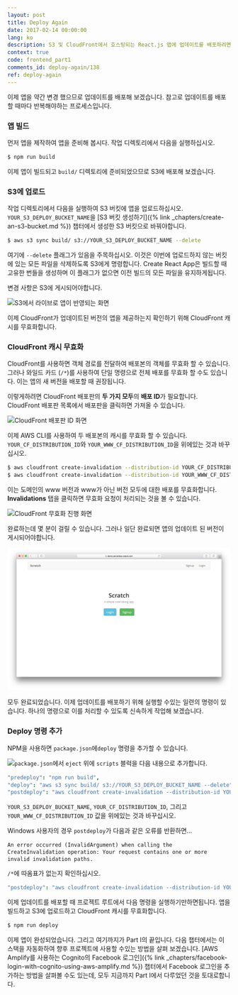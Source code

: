 ```yaml
---
layout: post
title: Deploy Again
date: 2017-02-14 00:00:00
lang: ko 
description: S3 및 CloudFront에서 호스팅되는 React.js 앱에 업데이트를 배포하려면 S3에 앱을 업로드하고 CloudFront 캐시를 무효화해야합니다. AWS CLI에서 “aws cloudfront create-invalidation” 명령을 사용하여 이 작업을 수행 할 수 있습니다. “npm run deploy”를 실행하여 이러한 단계를 자동화하려면 이 명령을 추가하여 package.json에 사전 배포, 배포 및 사후 배포를 수행합니다.
context: true
code: frontend_part1
comments_id: deploy-again/138
ref: deploy-again
---
```


이제 앱을 약간 변경 했으므로 업데이트를 배포해 보겠습니다. 참고로 업데이트를 배포 할 때마다 반복해야하는  프로세스입니다.

### 앱 빌드 

먼저 앱을 제작하여 앱을 준비해 봅시다. 작업 디렉토리에서 다음을 실행하십시오.

``` bash
$ npm run build
```

이제 앱이 빌드되고 `build/` 디렉토리에 준비되었으므로 S3에 배포해 보겠습니다.

### S3에 업로드

작업 디렉토리에서 다음을 실행하여 S3 버킷에 앱을 업로드하십시오. `YOUR_S3_DEPLOY_BUCKET_NAME`을 [S3 버킷 생성하기]({% link _chapters/create-an-s3-bucket.md %}) 챕터에서 생성한 S3 버킷으로 바꿔야합니다.

``` bash
$ aws s3 sync build/ s3://YOUR_S3_DEPLOY_BUCKET_NAME --delete
```

여기에 `--delete` 플래그가 있음을 주목하십시오. 이것은 이번에 업로드하지 않는 버킷에 있는 모든 파일을 삭제하도록 S3에게 명령합니다. Create React App은 빌드할 때 고유한 번들을 생성하며 이 플래그가 없으면 이전 빌드의 모든 파일을 유지하게됩니다.

변경 사항은 S3에 게시되어야합니다.

![S3에서 라이브로 앱이 반영되는 화면](/assets/app-updated-live-on-s3.png)

이제 CloudFront가 업데이트된 버전의 앱을 제공하는지 확인하기 위해 CloudFront 캐시를 무효화합니다.

### CloudFront 캐시 무효화

CloudFront를 사용하면 객체 경로를 전달하여 배포본의 객체를 무효화 할 수 있습니다. 그러나 와일드 카드 (`/*`)를 사용하여 단일 명령으로 전체 배포를 무효화 할 수도 있습니다. 이는 앱의 새 버전을 배포할 때 권장됩니다.

이렇게하려면 CloudFront 배포판의 **두 가지 모두**의 **배포 ID**가 필요합니다. CloudFront 배포판 목록에서 배포판을 클릭하면 가져올 수 있습니다.

![CloudFront 배포판 ID 화면](/assets/cloudfront-distribution-id.png)

이제 AWS CLI를 사용하여 두 배포본의 캐시를 무효화 할 수 있습니다. `YOUR_CF_DISTRIBUTION_ID`와 `YOUR_WWW_CF_DISTRIBUTION_ID`을 위에있는 것과 바꾸십시오.

``` bash
$ aws cloudfront create-invalidation --distribution-id YOUR_CF_DISTRIBUTION_ID --paths "/*"
$ aws cloudfront create-invalidation --distribution-id YOUR_WWW_CF_DISTRIBUTION_ID --paths "/*"
```

이는 도메인의 www 버전과 www가 아닌 버전 모두에 대한 배포를 무효화합니다. **Invalidations** 탭을 클릭하면 무효화 요청이 처리되는 것을 볼 수 있습니다.

![CloudFront 무효화 진행 화면](/assets/cloudfront-invalidation-in-progress.png)

완료하는데 몇 분이 걸릴 수 있습니다. 그러나 일단 완료되면 앱의 업데이트 된 버전이 게시되어야합니다.

![앱 업데이트 운영 반영 화면](/assets/app-update-live.png)

모두 완료되었습니다. 이제 업데이트를 배포하기 위해 실행할 수있는 일련의 명령이 있습니다. 하나의 명령으로 이를 처리할 수 있도록 신속하게 작업해 보겠습니다.

### Deploy 명령 추가

NPM을 사용하면 `package.json`에`deploy` 명령을 추가할 수 있습니다.

<img class="code-marker" src="/assets/s.png" />`package.json`에서 `eject` 위에 `scripts` 블럭을 다음 내용으로 추가합니다.

``` coffee
"predeploy": "npm run build",
"deploy": "aws s3 sync build/ s3://YOUR_S3_DEPLOY_BUCKET_NAME --delete",
"postdeploy": "aws cloudfront create-invalidation --distribution-id YOUR_CF_DISTRIBUTION_ID --paths '/*' && aws cloudfront create-invalidation --distribution-id YOUR_WWW_CF_DISTRIBUTION_ID --paths '/*'",
```

`YOUR_S3_DEPLOY_BUCKET_NAME`, `YOUR_CF_DISTRIBUTION_ID`, 그리고 `YOUR_WWW_CF_DISTRIBUTION_ID` 값을 위에있는 것과 바꾸십시오.

Windows 사용자의 경우 `postdeploy`가 다음과 같은 오류를 반환하면...

```
An error occurred (InvalidArgument) when calling the CreateInvalidation operation: Your request contains one or more invalid invalidation paths.
```

`/*`에 따옴표가 없는지 확인하십시오.

``` coffee
"postdeploy": "aws cloudfront create-invalidation --distribution-id YOUR_CF_DISTRIBUTION_ID --paths /* && aws cloudfront create-invalidation --distribution-id YOUR_WWW_CF_DISTRIBUTION_ID --paths /*",
```

이제 업데이트를 배포할 때 프로젝트 루트에서 다음 명령을 실행하기만하면됩니다. 앱을 빌드하고 S3에 업로드하고 CloudFront 캐시를 무효화합니다.

``` bash
$ npm run deploy
```

이제 앱이 완성되었습니다. 그리고 여기까지가 Part I의 끝입니다. 다음 챕터에서는 이 스택을 자동화하여 향후 프로젝트에 사용할 수있는 방법을 살펴 보겠습니다. [AWS Amplify를 사용하는 Cognito의 Facebook 로그인]({% link _chapters/facebook-login-with-cognito-using-aws-amplify.md %}) 챕터에서 Facebook 로그인을 추가하는 방법을 살펴볼 수도 있는데, 모두 지금까지 Part I에서 다루었던 것을 토대로합니다.
